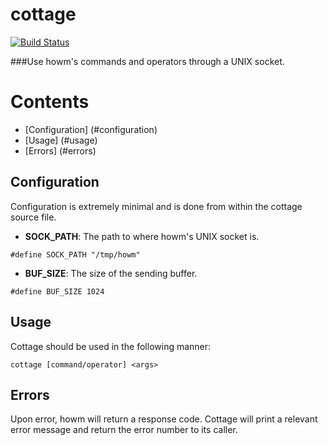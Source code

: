 cottage
========
[![Build Status](https://travis-ci.org/HarveyHunt/cottage.svg?branch=develop)](https://travis-ci.org/HarveyHunt/cottage)


###Use howm's commands and operators through a UNIX socket.

Contents
========
* [Configuration] (#configuration)
* [Usage] (#usage)
* [Errors] (#errors)

## Configuration

Configuration is extremely minimal and is done from within the cottage source file.

* **SOCK_PATH**: The path to where howm's UNIX socket is.

```
#define SOCK_PATH "/tmp/howm"
```

* **BUF_SIZE**: The size of the sending buffer.

```
#define BUF_SIZE 1024
```

## Usage

Cottage should be used in the following manner:

```
cottage [command/operator] <args>
```

## Errors

Upon error, howm will return a response  code. Cottage will print a relevant error message and return the error number to its caller.
